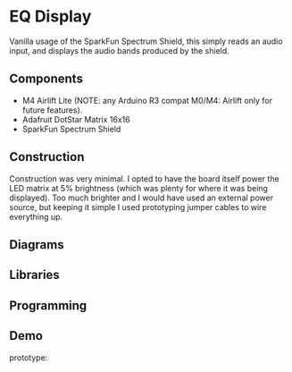 # EQ Display
Vanilla usage of the SparkFun Spectrum Shield, this simply reads an audio
input, and displays the audio bands produced by the shield.

## Components
* M4 Airlift Lite (NOTE: any Arduino R3 compat M0/M4: Airlift only for future
  features).
* Adafruit DotStar Matrix 16x16
* SparkFun Spectrum Shield

## Construction
Construction was very minimal. I opted to have the board itself power the LED
matrix at 5% brightness (which was plenty for where it was being displayed).
Too much brighter and I would have used an external power source, but keeping
it simple I used prototyping jumper cables to wire everything up.

## Diagrams

## Libraries

## Programming

## Demo

prototype:

